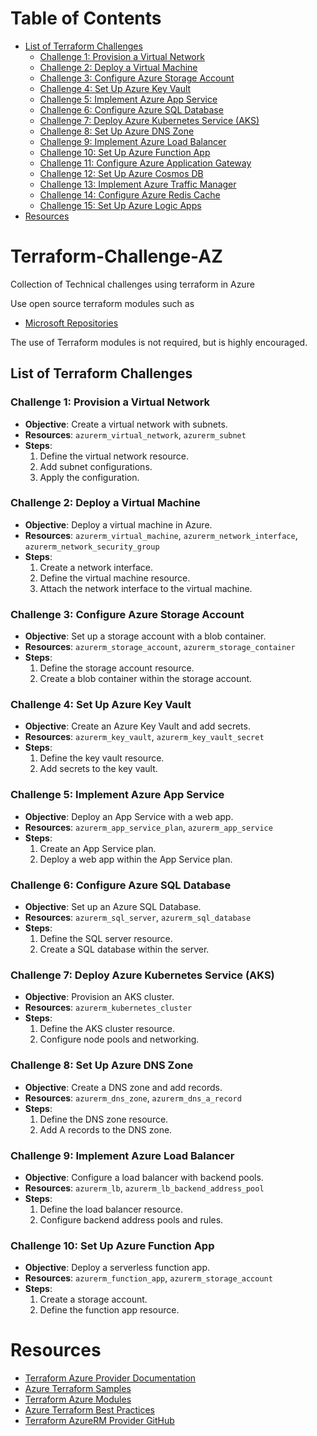 # Table of Contents
- [List of Terraform Challenges](#list-of-terraform-challenges)
    - [Challenge 1: Provision a Virtual Network](#challenge-1-provision-a-virtual-network)
    - [Challenge 2: Deploy a Virtual Machine](#challenge-2-deploy-a-virtual-machine)
    - [Challenge 3: Configure Azure Storage Account](#challenge-3-configure-azure-storage-account)
    - [Challenge 4: Set Up Azure Key Vault](#challenge-4-set-up-azure-key-vault)
    - [Challenge 5: Implement Azure App Service](#challenge-5-implement-azure-app-service)
    - [Challenge 6: Configure Azure SQL Database](#challenge-6-configure-azure-sql-database)
    - [Challenge 7: Deploy Azure Kubernetes Service (AKS)](#challenge-7-deploy-azure-kubernetes-service-aks)
    - [Challenge 8: Set Up Azure DNS Zone](#challenge-8-set-up-azure-dns-zone)
    - [Challenge 9: Implement Azure Load Balancer](#challenge-9-implement-azure-load-balancer)
    - [Challenge 10: Set Up Azure Function App](#challenge-10-set-up-azure-function-app)
    - [Challenge 11: Configure Azure Application Gateway](#challenge-11-configure-azure-application-gateway)
    - [Challenge 12: Set Up Azure Cosmos DB](#challenge-12-set-up-azure-cosmos-db)
    - [Challenge 13: Implement Azure Traffic Manager](#challenge-13-implement-azure-traffic-manager)
    - [Challenge 14: Configure Azure Redis Cache](#challenge-14-configure-azure-redis-cache)
    - [Challenge 15: Set Up Azure Logic Apps](#challenge-15-set-up-azure-logic-apps)
- [Resources](#resources)

# Terraform-Challenge-AZ
Collection of Technical challenges using terraform in Azure  

Use open source terraform modules such as  
 - [Microsoft Repositories](https://github.com/orgs/Azure/repositories?q=terraform-azurerm)  

The use of Terraform modules is not required, but is highly encouraged. 

## List of Terraform Challenges

### Challenge 1: Provision a Virtual Network
- **Objective**: Create a virtual network with subnets.
- **Resources**: `azurerm_virtual_network`, `azurerm_subnet`
- **Steps**:
    1. Define the virtual network resource.
    2. Add subnet configurations.
    3. Apply the configuration.

### Challenge 2: Deploy a Virtual Machine
- **Objective**: Deploy a virtual machine in Azure.
- **Resources**: `azurerm_virtual_machine`, `azurerm_network_interface`, `azurerm_network_security_group`
- **Steps**:
    1. Create a network interface.
    2. Define the virtual machine resource.
    3. Attach the network interface to the virtual machine.

### Challenge 3: Configure Azure Storage Account
- **Objective**: Set up a storage account with a blob container.
- **Resources**: `azurerm_storage_account`, `azurerm_storage_container`
- **Steps**:
    1. Define the storage account resource.
    2. Create a blob container within the storage account.

### Challenge 4: Set Up Azure Key Vault
- **Objective**: Create an Azure Key Vault and add secrets.
- **Resources**: `azurerm_key_vault`, `azurerm_key_vault_secret`
- **Steps**:
    1. Define the key vault resource.
    2. Add secrets to the key vault.

### Challenge 5: Implement Azure App Service
- **Objective**: Deploy an App Service with a web app.
- **Resources**: `azurerm_app_service_plan`, `azurerm_app_service`
- **Steps**:
    1. Create an App Service plan.
    2. Deploy a web app within the App Service plan.

### Challenge 6: Configure Azure SQL Database
- **Objective**: Set up an Azure SQL Database.
- **Resources**: `azurerm_sql_server`, `azurerm_sql_database`
- **Steps**:
    1. Define the SQL server resource.
    2. Create a SQL database within the server.

### Challenge 7: Deploy Azure Kubernetes Service (AKS)
- **Objective**: Provision an AKS cluster.
- **Resources**: `azurerm_kubernetes_cluster`
- **Steps**:
    1. Define the AKS cluster resource.
    2. Configure node pools and networking.

### Challenge 8: Set Up Azure DNS Zone
- **Objective**: Create a DNS zone and add records.
- **Resources**: `azurerm_dns_zone`, `azurerm_dns_a_record`
- **Steps**:
    1. Define the DNS zone resource.
    2. Add A records to the DNS zone.

### Challenge 9: Implement Azure Load Balancer
- **Objective**: Configure a load balancer with backend pools.
- **Resources**: `azurerm_lb`, `azurerm_lb_backend_address_pool`
- **Steps**:
    1. Define the load balancer resource.
    2. Configure backend address pools and rules.

### Challenge 10: Set Up Azure Function App
- **Objective**: Deploy a serverless function app.
- **Resources**: `azurerm_function_app`, `azurerm_storage_account`
- **Steps**:
    1. Create a storage account.
    2. Define the function app resource.

# Resources 
- [Terraform Azure Provider Documentation](https://registry.terraform.io/providers/hashicorp/azurerm/latest/docs)
- [Azure Terraform Samples](https://github.com/Azure/terraform)
- [Terraform Azure Modules](https://registry.terraform.io/namespaces/Azure)
- [Azure Terraform Best Practices](https://docs.microsoft.com/en-us/azure/developer/terraform/best-practices)
- [Terraform AzureRM Provider GitHub](https://github.com/hashicorp/terraform-provider-azurerm)